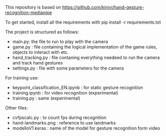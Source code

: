 This repository is based on https://github.com/kinivi/hand-gesture-recognition-mediapipe

To get started, install all the requirements with
pip install -r requirements.txt

The project is structured as follows:
- main.py: the file to run to play with the camera
- game.py : file containing the logical implementation of the game rules, objects to interact with etc.
- hand_tracking.py : file contaning everything needeed to run the camera and track hand gestures
- settings.py : file with some parameters for the camera

For training use:
- keypoint_classification_EN.ipynb : for static gesture recognition
- training.ipynb : for video recognition (experimental)
- training.py : same (experimental)

Other files:
- cvfpscalc.py : to count fps during recognition
- hand-landmarks.png : reference to use landmarks
- modelloV1.keras : name of the model for gesture recognition form video
